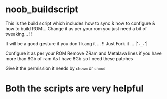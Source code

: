 # noob_buildscript
This is the build script which includes how to sync &amp; how to configure &amp; how to build ROM... Change it as per your rom you just need a bit of tweaking... !! 

It will be a good gesture if you don't kang it ... !! Just Fork it ... |'`-_-`'|

Configure it as per your ROM
Remove ZRam and Metalava lines if you have more than 8Gb of ram 
As I have 8Gb so I need these patches 

Give it the permission it needs by `chowm` or `chmod`
# Both the scripts are very helpful
